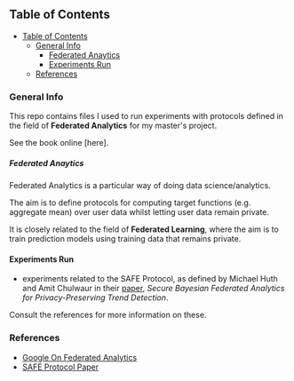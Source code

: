 ## Table of Contents
- [Table of Contents](#table-of-contents)
  - [General Info](#general-info)
      - [Federated Anaytics](#federated-anaytics)
    - [Experiments Run](#experiments-run)
  - [References](#references)

### General Info

This repo contains files I used to run experiments with protocols defined in the field of **Federated Analytics** for my master's project. 

See the book online [here].

##### Federated Anaytics

Federated Analytics is a particular way of doing data science/analytics. 

The aim is to define protocols for computing target functions (e.g. aggregate mean) over user data whilst letting user data remain private. 

It is closely related to the field of **Federated Learning**, where the aim is to train prediction models using training data that remains private.

#### Experiments Run

- experiments related to the SAFE Protocol, as defined by Michael Huth and Amit Chulwaur in their [paper](https://arxiv.org/abs/2107.13640), *Secure Bayesian Federated Analytics for Privacy-Preserving Trend Detection*.

Consult the references for more information on these.

[maybe will include a technologies section]: # (update the TOC)

[go get the specific versions used for Python packages]: # (look it up)

### References
- [Google On Federated Analytics](https://ai.googleblog.com/2020/05/federated-analytics-collaborative-data.html)
- [SAFE Protocol Paper](https://arxiv.org/abs/2107.13640)